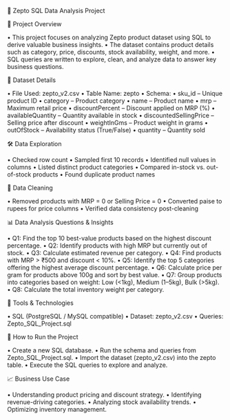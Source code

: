 🛒 Zepto SQL Data Analysis Project

📌 Project Overview

• This project focuses on analyzing Zepto product dataset using SQL to derive valuable business insights.
• The dataset contains product details such as category, price, discounts, stock availability, weight, and more.
• SQL queries are written to explore, clean, and analyze data to answer key business questions.

📂 Dataset Details

• File Used: zepto_v2.csv
• Table Name: zepto
• Schema:
• sku_id – Unique product ID
• category – Product category
• name – Product name
• mrp – Maximum retail price
• discountPercent – Discount applied on MRP (%)
• availableQuantity – Quantity available in stock
• discountedSellingPrice – Selling price after discount
• weightInGms – Product weight in grams
• outOfStock – Availability status (True/False)
• quantity – Quantity sold

🛠️ Data Exploration

• Checked row count
• Sampled first 10 records
• Identified null values in columns
• Listed distinct product categories
• Compared in-stock vs. out-of-stock products
• Found duplicate product names

🧹 Data Cleaning

• Removed products with MRP = 0 or Selling Price = 0
• Converted paise to rupees for price columns
• Verified data consistency post-cleaning

📊 Data Analysis Questions & Insights

• Q1: Find the top 10 best-value products based on the highest discount percentage.
• Q2: Identify products with high MRP but currently out of stock.
• Q3: Calculate estimated revenue per category.
• Q4: Find products with MRP > ₹500 and discount < 10%.
• Q5: Identify the top 5 categories offering the highest average discount percentage.
• Q6: Calculate price per gram for products above 100g and sort by best value.
• Q7: Group products into categories based on weight: Low (<1kg), Medium (1–5kg), Bulk (>5kg).
• Q8: Calculate the total inventory weight per category.

📌 Tools & Technologies

• SQL (PostgreSQL / MySQL compatible)
• Dataset: zepto_v2.csv
• Queries: Zepto_SQL_Project.sql

🚀 How to Run the Project

• Create a new SQL database.
• Run the schema and queries from Zepto_SQL_Project.sql.
• Import the dataset (zepto_v2.csv) into the zepto table.
• Execute the SQL queries to explore and analyze.

📈 Business Use Case

• Understanding product pricing and discount strategy.
• Identifying revenue-driving categories.
• Analyzing stock availability trends.
• Optimizing inventory management.
